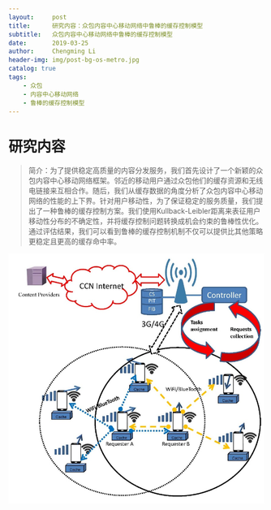 ```yaml
---
layout:     post
title:      研究内容：众包内容中心移动网络中鲁棒的缓存控制模型
subtitle:   众包内容中心移动网络中鲁棒的缓存控制模型
date:       2019-03-25
author:     Chengming Li
header-img: img/post-bg-os-metro.jpg
catalog: true
tags:
    - 众包
    - 内容中心移动网络
    - 鲁棒的缓存控制模型
---
```

# 研究内容

>简介：为了提供稳定高质量的内容分发服务，我们首先设计了一个新颖的众包内容中心移动网络框架。邻近的移动用户通过众包他们的缓存资源和无线电链接来互相合作。随后，我们从缓存数据的角度分析了众包内容中心移动网络的性能的上下界。针对用户移动性，为了保证稳定的服务质量，我们提出了一种鲁棒的缓存控制方案。我们使用Kullback-Leibler距离来表征用户移动性分布的不确定性，并将缓存控制问题转换成机会约束的鲁棒性优化。通过评估结果，我们可以看到鲁棒的缓存控制机制不仅可以提供比其他策略更稳定且更高的缓存命中率。

![image](/img/project-study/ccmecn-content-2.jpg)